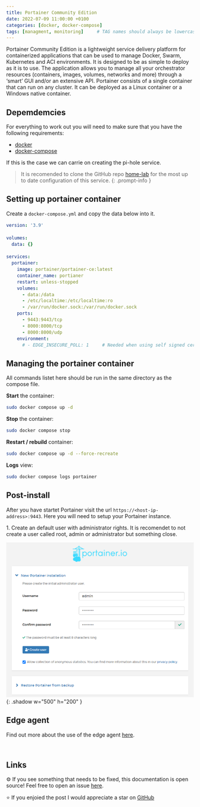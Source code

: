 ```yaml
---
title: Portainer Community Edition
date: 2022-07-09 11:00:00 +0100
categories: [docker, docker-compose]
tags: [managment, monitoring]     # TAG names should always be lowercase
---
```


Portainer Community Edition is a lightweight service delivery platform for containerized applications that can be used to manage Docker, Swarm, Kubernetes and ACI environments. It is designed to be as simple to deploy as it is to use. The application allows you to manage all your orchestrator resources (containers, images, volumes, networks and more) through a ‘smart’ GUI and/or an extensive API.
Portainer consists of a single container that can run on any cluster. It can be deployed as a Linux container or a Windows native container.

## **Depemdemcies**

For everything to work out you will need to make sure that you have the following requirements:

* [docker](https://docs.docker.com/get-docker/)
* [docker-compose](https://docs.docker.com/compose/install/compose-plugin/)

If this is the case we can carrie on creating the pi-hole service.


> It is recomended to clone the GitHub repo [home-lab](https://github.com/r3dspace/home-lab) for the most up to date configuration of this service. 
{: .prompt-info }

## **Setting up portainer container**

Create a `docker-compose.yml` and copy the data below into it. 

```yml
version: '3.9'

volumes:
  data: {}

services:
  portainer:
    image: portainer/portainer-ce:latest
    container_name: portianer
    restart: unless-stopped
    volumes:
      - data:/data
      - /etc/localtime:/etc/localtime:ro
      - /var/run/docker.sock:/var/run/docker.sock
    ports:
      - 9443:9443/tcp
      - 8000:8000/tcp
      - 8000:8000/udp
    environment:
      # - EDGE_INSECURE_POLL: 1     # Needed when using self signed cert with edge agent
```

## **Managing the portainer container**

All commands listet here should be run in the same directory as the compose file. 

<b>Start</b> the container:

```bash
sudo docker compose up -d
```

<b>Stop</b> the container:

```bash
sudo docker compose stop
```

<b>Restart / rebuild</b> container:

```bash
sudo docker compose up -d --force-recreate
```

<b>Logs</b> view:

```bash
sudo docker compose logs portainer
```

## **Post-install**

After you have startet Portainer visit the url `https://<host-ip-address>:9443`. Here you will need to setup your Portainer instance.

1. Create an default user with administrator rights. It is recomendet to not create a user called root, admin or administrator but something close. 

![setup initial user](/assets/img/portainer-initial-user-setup.png){: .shadow w="500" h="200" }


## **Edge agent**

Find out more about the use of the edge agent [here](https://downloads.portainer.io/edge_agent_guide.pdf).

<br>

## **Links**

⚙️ If you see something that needs to be fixed, this documentation is open source! Feel free to open an issue [here](https://github.com/r3dspace/r3dspace.github.io).

⭐ If you enjoied the post I would appreciate a star on [GitHub](https://github.com/r3dspace)